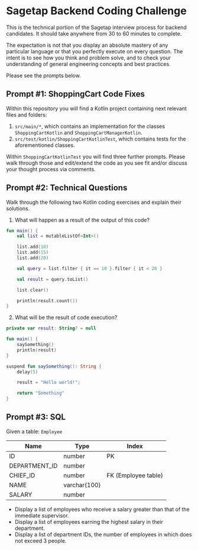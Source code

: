 # Sagetap Backend Coding Challenge
This is the technical portion of the Sagetap interview process for backend candidates. It should take anywhere from 30 to 60 minutes to complete.

The expectation is not that you display an absolute mastery of any particular language or that you perfectly execute on every question. The intent is to see how you think and problem solve, and to check your understanding of general engineering concepts and best practices.

Please see the prompts below.

## Prompt #1: ShoppingCart Code Fixes
Within this repository you will find a Kotlin project containing next relevant files and folders:
1. `src/main/*`, which contains an implementation for the classes `ShoppingCartKotlin` and `ShoppingCartManagerKotlin`.
2. `src/test/kotlin/ShoppingCartKotlinTest`, which contains tests for the aforementioned classes.

Within `ShoppingCartKotlinTest` you will find three further prompts. Please walk through those and edit/extend the code as you see fit and/or discuss your
thought process via comments.

## Prompt #2: Technical Questions
Walk through the following two Kotlin coding exercises and explain their solutions.

1. What will happen as a result of the output of this code?

```kotlin
fun main() {
    val list = mutableListOf<Int>()

    list.add(10)
    list.add(15)
    list.add(20)

    val query = list.filter { it == 10 }.filter { it < 20 }

    val result = query.toList()

    list.clear()

    println(result.count())
}
```

2. What will be the result of code execution?

```kotlin
private var result: String? = null

fun main() {
    saySomething()
    println(result)
}

suspend fun saySomething(): String {
    delay(5)

    result = "Hello world!";

    return "Something"
}
```

## Prompt #3: SQL
Given a table: `Employee`

| Name | Type | Index |
| --- | --- | --- |
| ID | number | PK |
| DEPARTMENT_ID | number |  |
| CHIEF_ID | number | FK (Employee table) |
| NAME | varchar(100) |  |
| SALARY | number |  |

- Display a list of employees who receive a salary greater than that of the immediate supervisor.
- Display a list of employees earning the highest salary in their department.
- Display a list of department IDs, the number of employees in which does not exceed 3 people.
